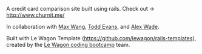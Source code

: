 A credit card comparison site built using rails. Check out -> http://www.churnit.me/

In collaboration with [Max Wang](https://github.com/jlmaxwang), [Todd Evans](https://github.com/tomiev), and [Alex Wade](https://github.com/AlexWade555).

Built with Le Wagon Template (https://github.com/lewagon/rails-templates), created by the [Le Wagon coding bootcamp](https://www.lewagon.com) team.
